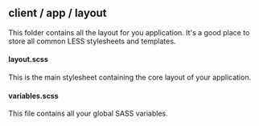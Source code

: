 ## client / app / layout

This folder contains all the layout for you application. It's a good place to store all common LESS stylesheets and templates.

#### layout.scss
This is the main stylesheet containing the core layout of your application.

#### variables.scss
This file contains all your global SASS variables.
